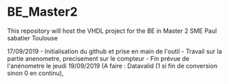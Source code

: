 # BE_Master2
This repository will host the VHDL project for the BE in Master 2 SME Paul sabatier Toulouse


17/09/2019 - Initialisation du github et prise en main de l'outil
           - Travail sur la partie anenometre, precisement sur le compteur
           - Fin prévue de l'anénometre le jeudi 19/09/2019 (A faire : Datavalid (1 si fin de conversion sinon 0 en continu), 
